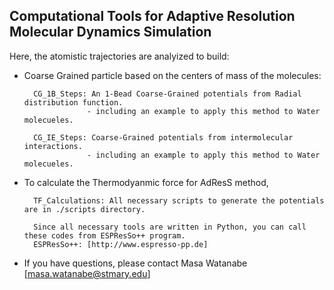 ## Computational Tools for Adaptive Resolution Molecular Dynamics Simulation 

Here, the atomistic trajectories are analyized to build:

- Coarse Grained particle based on the centers of mass of the molecules:

		CG_1B_Steps: An 1-Bead Coarse-Grained potentials from Radial distribution function.
					- including an example to apply this method to Water molecueles.

		CG_IE_Steps: Coarse-Grained potentials from intermolecular interactions.
					- including an example to apply this method to Water molecueles.
					
- To calculate the Thermodyanmic force for AdResS method, 
		
		TF_Calculations: All necessary scripts to generate the potentials are in ./scripts directory.
		
		Since all necessary tools are written in Python, you can call these codes from ESPResSo++ program.
		ESPResSo++: [http://www.espresso-pp.de]

- If you have questions, please contact Masa Watanabe [masa.watanabe@stmary.edu]
